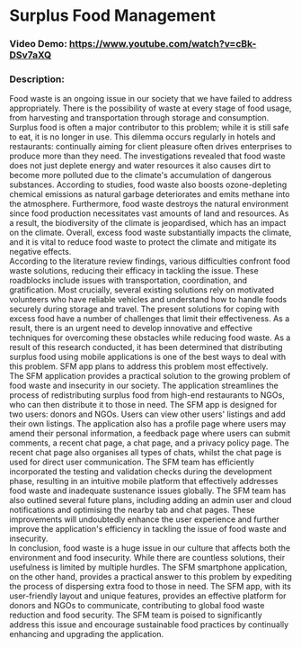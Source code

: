 # Surplus Food Management
### Video Demo: <https://www.youtube.com/watch?v=cBk-DSv7aXQ>
### Description:
Food waste is an ongoing issue in our society that we have failed to address appropriately. There is the possibility of waste at every stage of food usage, from harvesting and transportation through storage and consumption. Surplus food is often a major contributor to this problem; while it is still safe to eat, it is no longer in use. This dilemma occurs regularly in hotels and restaurants: continually aiming for client pleasure often drives enterprises to produce more than they need. The investigations revealed that food waste does not just deplete energy and water resources it also causes dirt to become more polluted due to the climate's accumulation of dangerous substances. According to studies, food waste also boosts ozone-depleting chemical emissions as natural garbage deteriorates and emits methane into the atmosphere. Furthermore, food waste destroys the natural environment since food production necessitates vast amounts of land and resources. As a result, the biodiversity of the climate is jeopardised, which has an impact on the climate. Overall, excess food waste substantially impacts the climate, and it is vital to reduce food waste to protect the climate and mitigate its negative effects.<br>
According to the literature review findings, various difficulties confront food waste solutions, reducing their efficacy in tackling the issue. These roadblocks include issues with transportation, coordination, and gratification. Most crucially, several existing solutions rely on motivated volunteers who have reliable vehicles and understand how to handle foods securely during storage and travel. The present solutions for coping with excess food have a number of challenges that limit their effectiveness. As a result, there is an urgent need to develop innovative and effective techniques for overcoming these obstacles while reducing food waste. As a result of this research conducted, it has been determined that distributing surplus food using mobile applications is one of the best ways to deal with this problem. SFM app plans to address this problem most effectively.<br>
The SFM application provides a practical solution to the growing problem of food waste and insecurity in our society. The application streamlines the process of redistributing surplus food from high-end restaurants to NGOs, who can then distribute it to those in need. The SFM app is designed for two users: donors and NGOs. Users can view other users' listings and add their own listings. The application also has a profile page where users may amend their personal information, a feedback page where users can submit comments, a recent chat page, a chat page, and a privacy policy page. The recent chat page also organises all types of chats, whilst the chat page is used for direct user communication. The SFM team has efficiently incorporated the testing and validation checks during the development phase, resulting in an intuitive mobile platform that effectively addresses food waste and inadequate sustenance issues globally. The SFM team has also outlined several future plans, including adding an admin user and cloud notifications and optimising the nearby tab and chat pages. These improvements will undoubtedly enhance the user experience and further improve the application's efficiency in tackling the issue of food waste and insecurity.<br>
In conclusion, food waste is a huge issue in our culture that affects both the environment and food insecurity. While there are countless solutions, their usefulness is limited by multiple hurdles. The SFM smartphone application, on the other hand, provides a practical answer to this problem by expediting the process of dispersing extra food to those in need. The SFM app, with its user-friendly layout and unique features, provides an effective platform for donors and NGOs to communicate, contributing to global food waste reduction and food security. The SFM team is poised to significantly address this issue and encourage sustainable food practices by continually enhancing and upgrading the application.<br>
